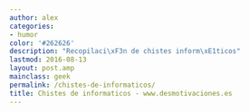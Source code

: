 ```yaml
---
author: alex
categories:
- humor
color: '#262626'
description: "Recopilaci\xF3n de chistes inform\xE1ticos"
lastmod: 2016-08-13
layout: post.amp
mainclass: geek
permalink: /chistes-de-informaticos/
title: Chistes de informaticos - www.desmotivaciones.es
---
```


<figure>
    <amp-img on="tap:lightbox1" role="button" tabindex="0" layout="responsive" alt="development programming software android technology programmer"  height="320" src="https://4.bp.blogspot.com/_IlK2pNFFgGM/TL8EHtk9VtI/AAAAAAAAADI/mNv42rNDIbI/s320/4_sQM3DoGehEmquq96zE.jpg" width="202"></amp-img>
</figure>


<figure>
    <amp-img on="tap:lightbox1" role="button" tabindex="0" layout="responsive" alt="development programming software android technology programmer"  height="298" src="https://2.bp.blogspot.com/_IlK2pNFFgGM/TMRB67cZYOI/AAAAAAAAADg/jWkBztWKbQg/s320/00036278.jpg" width="320"></amp-img>
</figure>


<figure>
    <amp-img on="tap:lightbox1" role="button" tabindex="0" layout="responsive" alt="development programming software android technology programmer"  height="241" src="https://1.bp.blogspot.com/_IlK2pNFFgGM/TMRCXpLLXzI/AAAAAAAAADk/jOwXEkthGws/s320/404.jpg" width="320"></amp-img>
</figure>


<figure>
    <amp-img on="tap:lightbox1" role="button" tabindex="0" layout="responsive" alt="development programming software android technology programmer"  height="320" src="https://1.bp.blogspot.com/_IlK2pNFFgGM/TMF4srfwO5I/AAAAAAAAADc/xdUG5w19uxU/s320/examenreprobadogeek.jpg" width="238"></amp-img>
</figure>


<figure>
    <amp-img on="tap:lightbox1" role="button" tabindex="0" layout="responsive" alt="development programming software android technology programmer"  height="320" src="https://3.bp.blogspot.com/_IlK2pNFFgGM/TL8EJBV4ywI/AAAAAAAAADM/ojJdeAl0BF8/s320/6a00d83451bbfa69e200e552d15d598834640wi.jpg" width="211"></amp-img>
</figure>


<figure>
    <amp-img on="tap:lightbox1" role="button" tabindex="0" layout="responsive" alt="development programming software android technology programmer"  height="304" src="https://4.bp.blogspot.com/_IlK2pNFFgGM/TL8EKWc3h-I/AAAAAAAAADQ/NzZzWaZx2jQ/s320/bin.jpg" width="320"></amp-img>
</figure>


<figure>
    <amp-img on="tap:lightbox1" role="button" tabindex="0" layout="responsive" alt="development programming software android technology programmer"  height="320" src="https://1.bp.blogspot.com/_IlK2pNFFgGM/TL8EL1k5wFI/AAAAAAAAADU/QFikL7a9z6U/s320/fail_13.jpg" width="190"></amp-img>
</figure>


<figure>
    <amp-img on="tap:lightbox1" role="button" tabindex="0" layout="responsive" alt="development programming software android technology programmer"  height="320" src="https://3.bp.blogspot.com/_IlK2pNFFgGM/TL8EUBCeS5I/AAAAAAAAADY/58MIQD6cem0/s320/5014813033_cd3a960a27_z.jpg" width="278"></amp-img>
</figure>